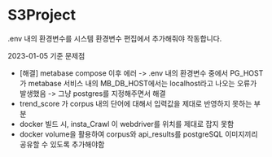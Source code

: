 # S3Project

.env 내의 환경변수를 시스템 환경변수 편집에서 추가해줘야 작동합니다.

2023-01-05 기준 문제점

- [해결] metabase compose 이후 에러
-> .env 내의 환경변수 중에서 PG_HOST가 metabase 서비스 내의 MB_DB_HOST에서는 localhost라고 나오는 오류가 발생했음
-> 그냥 postgres를 지정해주면서 해결
- trend_score 가 corpus 내의 단어에 대해서 입력값을 제대로 반영하지 못하는 부분
- docker 빌드 시, insta_Crawl 이 webdriver를 위치를 제대로 잡지 못함
- docker volume을 활용하여 corpus와 api_results를 postgreSQL 이미지끼리 공유할 수 있도록 추가해야함
 
